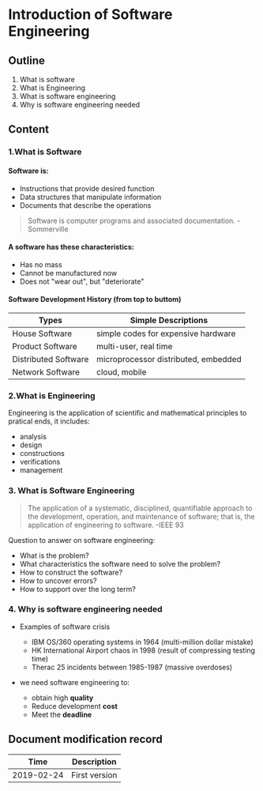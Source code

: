 # Introduction of Software Engineering

## Outline

1. What is software
2. What is Engineering
3. What is software engineering
4. Why is software engineering needed

## Content

### 1.What is Software

#### Software is:
- Instructions that provide desired function
- Data structures that manipulate information
- Documents that describe the operations

> Software is computer programs and associated documentation. -Sommerville
  
#### A software has these characteristics:
- Has no mass
- Cannot be manufactured now
- Does not "wear out", but "deteriorate"

#### Software Development History (from top to buttom)
Types|Simple Descriptions
-|-
House Software | simple codes for expensive hardware
Product Software | multi-user, real time
Distributed Software | microprocessor distributed, embedded
Network Software | cloud, mobile


### 2.What is Engineering

Engineering is the application of scientific and mathematical principles to pratical ends, it includes:
- analysis
- design
- constructions
- verifications
- management


### 3. What is Software Engineering
> The application of a systematic, disciplined, quantifiable
> approach to the development, operation, and
> maintenance of software; that is, the application of
> engineering to software. -IEEE 93

Question to answer on software engineering:
- What is the problem?
- What characteristics the software need to solve the problem?
- How to construct the software?
- How to uncover errors?
- How to support over the long term?


### 4. Why is software engineering needed
- Examples of software crisis
  - IBM OS/360 operating systems in 1964 (multi-million dollar mistake)
  - HK International Airport chaos in 1998 (result of compressing testing time)
  - Therac 25 incidents between 1985-1987 (massive overdoses)
  
- we need software engineering to:
  - obtain high **quality**
  - Reduce development **cost**
  - Meet the **deadline**
  
## Document modification record
Time|Description
----|-----------
2019-02-24|First version
